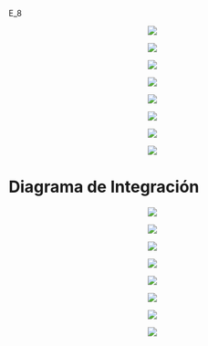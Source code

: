 E_8



<p align="center"> <img src=https://github.com/user-attachments/assets/94ff6f62-9556-4e5d-ba30-bdbafca0f838> </p>




<p align="center"> <img src=https://github.com/user-attachments/assets/8dcb959b-4bea-4033-830f-31c7cd7e2cf8> </p>





<p align="center"> <img src=https://github.com/user-attachments/assets/f81e13f4-0fd0-42f2-b3ca-f931d8279126> </p>




<p align="center"> <img src=https://github.com/user-attachments/assets/9307ddfd-8820-42ed-b09d-4a8820b6f752> </p>





<p align="center"> <img src=https://github.com/user-attachments/assets/bb4b7cac-2b5f-4828-b16b-061139c8604b> </p>



<p align="center"> <img src=https://github.com/user-attachments/assets/290bff82-64bc-4b23-ba15-2fccd0ef4e7d> </p>



<p align="center"> <img src=https://github.com/user-attachments/assets/c9386dd0-cb75-413a-a0c4-eba65fb6f567> </p>



<p align="center"> <img src=https://github.com/user-attachments/assets/a4ac8a9f-58d7-4dc2-a425-1f06fc623096> </p>




# Diagrama de Integración

<p align="center"> <img src=https://github.com/user-attachments/assets/0227112a-b84d-4761-8024-6c0e4fa40800> </p>


<p align="center"> <img src=https://github.com/user-attachments/assets/4b740b29-a3e0-498f-9647-6d010f23ca3c> </p>


<p align="center"> <img src=https://github.com/user-attachments/assets/ba8cd2bb-1668-41e5-8995-b1e5421a6b9f> </p>



<p align="center"> <img src=https://github.com/user-attachments/assets/ba8cd2bb-1668-41e5-8995-b1e5421a6b9f> </p>






<p align="center"> <img src=https://github.com/user-attachments/assets/249f8abf-cd1e-4b8e-90c0-7321a1e5e033> </p>



<p align="center"> <img src=https://github.com/user-attachments/assets/22309d34-880f-461f-bbd6-1af1db009014> </p>




<p align="center"> <img src=https://github.com/user-attachments/assets/2451a3bb-5014-4c47-9cf6-8228d31cd89f> </p>




<p align="center"> <img src=https://github.com/user-attachments/assets/4d40b9ed-712f-4a09-b0b2-2e50176351b8> </p>
